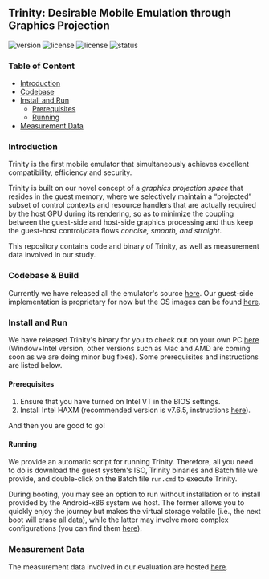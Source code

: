 ## Trinity: Desirable Mobile Emulation through Graphics Projection

![version](https://img.shields.io/badge/Version-Beta-yellow "Beta")
![license](https://img.shields.io/badge/GuestOS-Androidx86-green "Android")
![license](https://img.shields.io/badge/Licence-GPLv2-blue.svg "Apache")
![status](https://github.com/TrinityEmulator/TrinityEmulator/actions/workflows/main.yml/badge.svg)

### Table of Content

* [Introduction](#introduction)
* [Codebase](#codebase--build)
* [Install and Run](#install-and-Run)
  * [Prerequisites](#prerequisites)
  * [Running](#running)
* [Measurement Data](#measurement-data)

### Introduction

Trinity is the first mobile emulator that simultaneously achieves excellent compatibility, efficiency and security. 

Trinity is built on our novel concept of a *graphics projection space* that resides in the guest memory, where we selectively maintain a “projected” subset of control contexts and resource handlers that are actually required by the host GPU during its rendering, so as to minimize
the coupling between the guest-side and host-side graphics processing and thus keep the guest-host control/data flows *concise, smooth, and straight*.

This repository contains code and binary of Trinity, as well as measurement data involved in our study.

### Codebase & Build

Currently we have released all the emulator's source [here](https://github.com/TrinityEmulator/TrinityEmulator). Our guest-side implementation is proprietary for now but the OS images can be found [here](https://github.com/TrinityEmulator/TrinityEmulator/releases/tag/Trinity-Release). 

### Install and Run

We have released Trinity's binary for you to check out on your own PC [here](https://github.com/TrinityEmulator/TrinityEmulator/releases/tag/Trinity-init-release) (Window+Intel version, other versions such as Mac and AMD are coming soon as we are doing minor bug fixes). Some prerequisites and instructions are listed below.

#### Prerequisites

1. Ensure that you have turned on Intel VT in the BIOS settings.
2. Install Intel HAXM (recommended version is v7.6.5, instructions [here](https://github.com/intel/haxm/wiki/Installation-Instructions-on-Windows)).

And then you are good to go!

#### Running

We provide an automatic script for running Trinity. Therefore, all you need to do is download the guest system's ISO, Trinity binaries and Batch file we provide, and double-click on the Batch file `run.cmd` to execute Trinity.

During booting, you may see an option to run without installation or to install provided by the Android-x86 system we host. The former allows you to quickly enjoy the journey but makes the virtual storage volatile (i.e., the next boot will erase all data), while the latter may involve more complex configurations (you can find them [here](https://www.android-x86.org/installhowto.html)).

### Measurement Data

The measurement data involved in our evaluation are hosted [here](https://github.com/TrinityEmulator/EvaluationScript).

